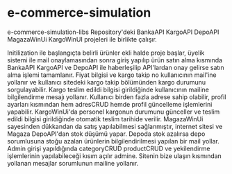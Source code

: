 # e-commerce-simulation

e-commerce-simulation-libs Repository'deki BankaAPI KargoAPI DepoAPI MagazaWinUi KargoWinUI projeleri ile birlikte çalışır.

Initilization ile başlangıçta belirli ürünler ekli halde proje başlar, üyelik sistemi ile mail onaylamasından sonra giriş yapılıp ürün satın alma kısmında BankaAPI KargoAPI ve DepoAPI ile haberleşilip API'lardan onay gelirse satın alma işlemi tamamlanır. Fiyat bilgisi ve kargo takip no kullanıcının mail'ine yollanır ve kullanıcı sitedeki kargo takip bölümünden kargo durumunu sorgulayabilir. Kargo teslim edildi bilgisi girildiğinde kullanıcının mailine bilgilendirme mesajı yollanır. Kullanıcı birden fazla adrese sahip olabilir, profil ayarları kısmından hem adresCRUD hemde profil güncelleme işlemlerini yapabilir. KargoWinUi'da personel kargonun durumunu günceller ve teslim edildi bilgisi girildiğinde otomatik teslim tarihide verilir. MagazaWinUi sayesinden dükkandan da satış yapılabilmesi sağlanmıştır, internet sitesi ve Magaza DepoAPI'dan stok düşümü yapar. Depoda stok azalırsa depo sorumlusuna stoğu azalan ürünlerin bilgilendirilmesi yapılan bir mail yollar. Admin girişi yapıldığında categoryCRUD productCRUD ve yekilendirme işlemlerinin yapılabileceği kısım açılır admine. Sitenin bize ulaşın kısmından yollanan mesajlar sorumlunun mailine yollanır.
